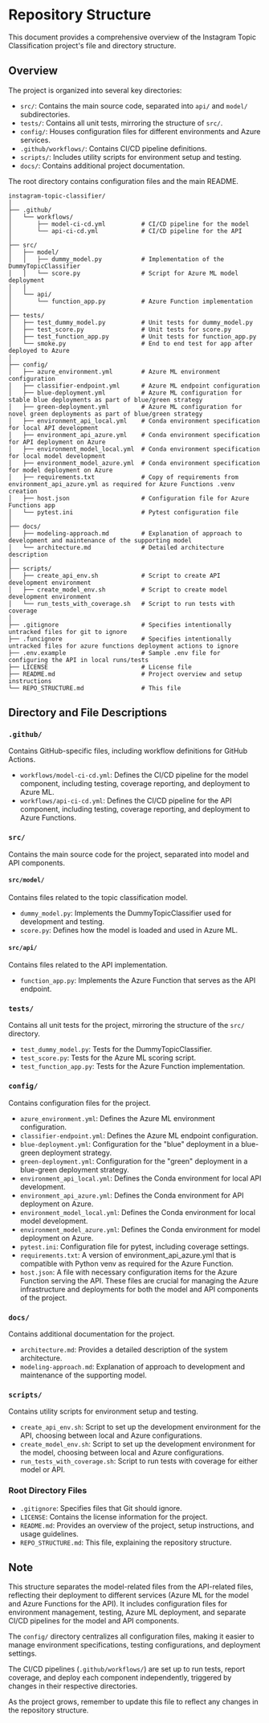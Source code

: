 # Repository Structure

This document provides a comprehensive overview of the Instagram Topic Classification project's file and directory structure.

## Overview

The project is organized into several key directories:

- `src/`: Contains the main source code, separated into `api/` and `model/` subdirectories.
- `tests/`: Contains all unit tests, mirroring the structure of `src/`.
- `config/`: Houses configuration files for different environments and Azure services.
- `.github/workflows/`: Contains CI/CD pipeline definitions.
- `scripts/`: Includes utility scripts for environment setup and testing.
- `docs/`: Contains additional project documentation.

The root directory contains configuration files and the main README.

```
instagram-topic-classifier/
│
├── .github/
│   └── workflows/
│       ├── model-ci-cd.yml          # CI/CD pipeline for the model
│       └── api-ci-cd.yml            # CI/CD pipeline for the API
│
├── src/
│   ├── model/
│   │   ├── dummy_model.py           # Implementation of the DummyTopicClassifier
│   │   └── score.py                 # Script for Azure ML model deployment
│   │
│   └── api/
│       └── function_app.py          # Azure Function implementation
│
├── tests/
│   ├── test_dummy_model.py          # Unit tests for dummy_model.py
│   ├── test_score.py                # Unit tests for score.py
│   ├── test_function_app.py         # Unit tests for function_app.py
│   └── smoke.py                     # End to end test for app after deployed to Azure
│
├── config/
│   ├── azure_environment.yml        # Azure ML environment configuration
│   ├── classifier-endpoint.yml      # Azure ML endpoint configuration
│   ├── blue-deployment.yml          # Azure ML configuration for stable blue deployments as part of blue/green strategy
│   ├── green-deployment.yml         # Azure ML configuration for novel green deployments as part of blue/green strategy
│   ├── environment_api_local.yml    # Conda environment specification for local API development
│   ├── environment_api_azure.yml    # Conda environment specification for API deployment on Azure
│   ├── environment_model_local.yml  # Conda environment specification for local model development
│   ├── environment_model_azure.yml  # Conda environment specification for model deployment on Azure
│   ├── requirements.txt             # Copy of requirements from environment_api_azure.yml as required for Azure Functions .venv creation
│   ├── host.json                    # Configuration file for Azure Functions app
│   └── pytest.ini                   # Pytest configuration file
│
├── docs/
│   ├── modeling-approach.md         # Explanation of approach to development and maintenance of the supporting model
│   └── architecture.md              # Detailed architecture description
│
├── scripts/
│   ├── create_api_env.sh            # Script to create API development environment
│   ├── create_model_env.sh          # Script to create model development environment
│   └── run_tests_with_coverage.sh   # Script to run tests with coverage
│
├── .gitignore                       # Specifies intentionally untracked files for git to ignore
├── .funcignore                      # Specifies intentionally untracked files for azure functions deployment actions to ignore
├── .env.example                     # Sample .env file for configuring the API in local runs/tests
├── LICENSE                          # License file
├── README.md                        # Project overview and setup instructions
└── REPO_STRUCTURE.md                # This file
```

## Directory and File Descriptions

### `.github/`
Contains GitHub-specific files, including workflow definitions for GitHub Actions.
- `workflows/model-ci-cd.yml`: Defines the CI/CD pipeline for the model component, including testing, coverage reporting, and deployment to Azure ML.
- `workflows/api-ci-cd.yml`: Defines the CI/CD pipeline for the API component, including testing, coverage reporting, and deployment to Azure Functions.

### `src/`
Contains the main source code for the project, separated into model and API components.

#### `src/model/`
Contains files related to the topic classification model.
- `dummy_model.py`: Implements the DummyTopicClassifier used for development and testing.
- `score.py`: Defines how the model is loaded and used in Azure ML.

#### `src/api/`
Contains files related to the API implementation.
- `function_app.py`: Implements the Azure Function that serves as the API endpoint.

### `tests/`
Contains all unit tests for the project, mirroring the structure of the `src/` directory.
- `test_dummy_model.py`: Tests for the DummyTopicClassifier.
- `test_score.py`: Tests for the Azure ML scoring script.
- `test_function_app.py`: Tests for the Azure Function implementation.

### `config/`
Contains configuration files for the project.
- `azure_environment.yml`: Defines the Azure ML environment configuration.
- `classifier-endpoint.yml`: Defines the Azure ML endpoint configuration.
- `blue-deployment.yml`: Configuration for the "blue" deployment in a blue-green deployment strategy.
- `green-deployment.yml`: Configuration for the "green" deployment in a blue-green deployment strategy.
- `environment_api_local.yml`: Defines the Conda environment for local API development.
- `environment_api_azure.yml`: Defines the Conda environment for API deployment on Azure.
- `environment_model_local.yml`: Defines the Conda environment for local model development.
- `environment_model_azure.yml`: Defines the Conda environment for model deployment on Azure.
- `pytest.ini`: Configuration file for pytest, including coverage settings.
- `requirements.txt`: A version of environment_api_azure.yml that is compatible with Python venv as required for the Azure Function.
- `host.json`: A file with necessary configuration items for the Azure Function serving the API.
These files are crucial for managing the Azure infrastructure and deployments for both the model and API components of the project.

### `docs/`
Contains additional documentation for the project.
- `architecture.md`: Provides a detailed description of the system architecture.
- `modeling-approach.md`: Explanation of approach to development and maintenance of the supporting model.

### `scripts/`
Contains utility scripts for environment setup and testing.
- `create_api_env.sh`: Script to set up the development environment for the API, choosing between local and Azure configurations.
- `create_model_env.sh`: Script to set up the development environment for the model, choosing between local and Azure configurations.
- `run_tests_with_coverage.sh`: Script to run tests with coverage for either model or API.

### Root Directory Files
- `.gitignore`: Specifies files that Git should ignore.
- `LICENSE`: Contains the license information for the project.
- `README.md`: Provides an overview of the project, setup instructions, and usage guidelines.
- `REPO_STRUCTURE.md`: This file, explaining the repository structure.

## Note
This structure separates the model-related files from the API-related files, reflecting their deployment to different services (Azure ML for the model and Azure Functions for the API). It includes configuration files for environment management, testing, Azure ML deployment, and separate CI/CD pipelines for the model and API components. 

The `config/` directory centralizes all configuration files, making it easier to manage environment specifications, testing configurations, and deployment settings.

The CI/CD pipelines (`.github/workflows/`) are set up to run tests, report coverage, and deploy each component independently, triggered by changes in their respective directories.

As the project grows, remember to update this file to reflect any changes in the repository structure.
